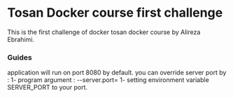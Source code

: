 # Tosan Docker course first challenge

This is the first challenge of docker tosan docker course by Alireza Ebrahimi.

### Guides
application will run on port 8080 by default.
you can override server port by :
1- program argument : --server.port=<your-port>
1- setting environment variable SERVER_PORT to your port.

